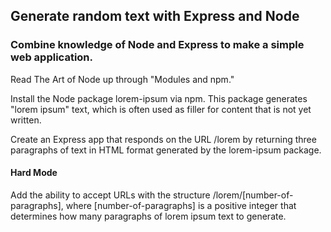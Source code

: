 ## Generate random text with Express and Node

### Combine knowledge of Node and Express to make a simple web application.

Read The Art of Node up through "Modules and npm."

Install the Node package lorem-ipsum via npm. This package generates "lorem ipsum" text, which is often used as filler for content that is not yet written.

Create an Express app that responds on the URL /lorem by returning three paragraphs of text in HTML format generated by the lorem-ipsum package.

#### Hard Mode  

Add the ability to accept URLs with the structure /lorem/[number-of-paragraphs], where [number-of-paragraphs] is a positive integer that determines how many paragraphs of lorem ipsum text to generate.
